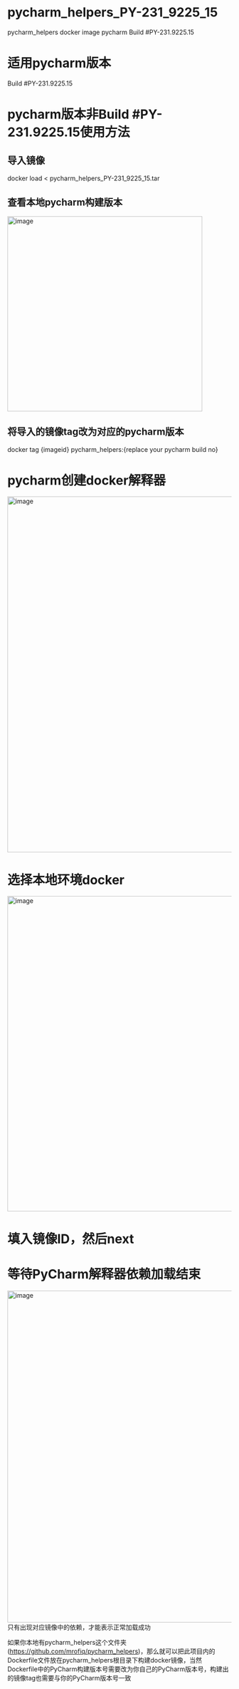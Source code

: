 # pycharm_helpers_PY-231_9225_15
pycharm_helpers docker image pycharm Build #PY-231.9225.15

# 适用pycharm版本 
Build #PY-231.9225.15

# pycharm版本非Build #PY-231.9225.15使用方法

## 导入镜像
docker load < pycharm_helpers_PY-231_9225_15.tar

## 查看本地pycharm构建版本
<img width="438" alt="image" src="https://github.com/user-attachments/assets/5b7abf13-13b7-4eb4-bd67-f77688f551a1" />

## 将导入的镜像tag改为对应的pycharm版本
docker tag {imageid} pycharm_helpers:{replace your pycharm build no}

# pycharm创建docker解释器
<img width="799" alt="image" src="https://github.com/user-attachments/assets/66a7dce1-a267-41d3-ba8c-6e7bb10a3aed" />

# 选择本地环境docker
<img width="708" alt="image" src="https://github.com/user-attachments/assets/2d47e07e-07c8-4d0b-a775-96617ebd7e13" />

# 填入镜像ID，然后next

# 等待PyCharm解释器依赖加载结束
<img width="745" alt="image" src="https://github.com/user-attachments/assets/ed7ad417-d366-4d31-b8fa-69e389fa8032" />
只有出现对应镜像中的依赖，才能表示正常加载成功


如果你本地有pycharm_helpers这个文件夹(https://github.com/mrofiq/pycharm_helpers)，那么就可以把此项目内的Dockerfile文件放在pycharm_helpers根目录下构建docker镜像，当然Dockerfile中的PyCharm构建版本号需要改为你自己的PyCharm版本号，构建出的镜像tag也需要与你的PyCharm版本号一致

